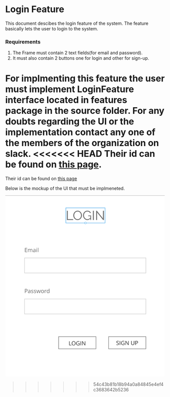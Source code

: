 # Login Feature

This document descibes the login feature of the system.
The feature basically lets the user to login to the system.

### Requirements 
1. The Frame must contain 2 text fields(for email and password).
2. It must also contain 2 buttons one for login and other for sign-up.

For implmenting this feature the user must implement LoginFeature interface located in features package in the source folder.
For any doubts regarding the UI or the implementation contact any one of the members of the organization on slack.
<<<<<<< HEAD
Their id can be found on [this page](../MEMBERS.md).
=======
Their id can be found on [this page](../MEMBERS.md)

Below is the mockup of the UI that must be implmeneted.

![Mockup of login page](../mockups/login.png?width=600)
>>>>>>> 54c43b81b18b94a0a84845e4ef4c3683642b5236
